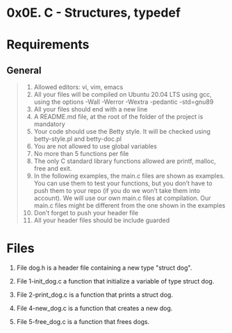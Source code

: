 # 0x0E. C - Structures, typedef

# Requirements
## General

> 1. Allowed editors: vi, vim, emacs
> 2. All your files will be compiled on Ubuntu 20.04 LTS using gcc, using the options -Wall -Werror -Wextra -pedantic -std=gnu89
> 3. All your files should end with a new line
> 4. A README.md file, at the root of the folder of the project is mandatory
> 5. Your code should use the Betty style. It will be checked using betty-style.pl and betty-doc.pl
> 6. You are not allowed to use global variables
> 7. No more than 5 functions per file
> 7. The only C standard library functions allowed are printf, malloc, free and exit.
> 8. In the following examples, the main.c files are shown as examples. You can use them to test your functions, but you don’t have to push them to your repo (if you do we won’t take them into account). We will use our own main.c files at compilation. Our main.c files might be different from the one shown in the examples
> 9. Don’t forget to push your header file
> 10. All your header files should be include guarded

# Files

1. File dog.h is a header file containing a new type "struct dog".

2. File 1-init_dog.c a function that initialize a variable of type struct dog.

3. File 2-print_dog.c is a function that prints a struct dog.

4. File 4-new_dog.c is a function that creates a new dog.

5. File 5-free_dog.c is a function that frees dogs.
